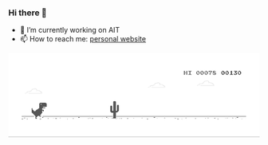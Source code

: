 ### Hi there 👋

- 🔭 I’m currently working on AIT
- 📫 How to reach me: [personal website](https://the-semicolon.dev/)




![DINO](dino.gif)
